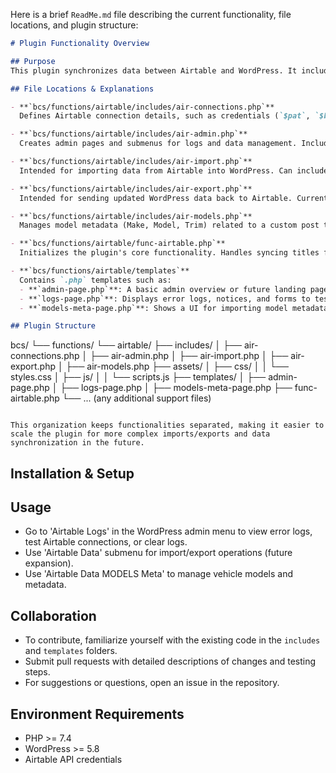 Here is a brief `ReadMe.md` file describing the current functionality, file locations, and plugin structure:

```markdown
# Plugin Functionality Overview

## Purpose
This plugin synchronizes data between Airtable and WordPress. It includes error logging, testing Airtable connections, and handling records for vehicles, models, trims, and more.

## File Locations & Explanations

- **`bcs/functions/airtable/includes/air-connections.php`**  
  Defines Airtable connection details, such as credentials (`$pat`, `$baseId`), and global options or table references.

- **`bcs/functions/airtable/includes/air-admin.php`**  
  Creates admin pages and submenus for logs and data management. Includes functions for testing connections (`bcs_plugin_handle_test_button`) and clearing logs (`bcs_plugin_handle_clear_logs`).

- **`bcs/functions/airtable/includes/air-import.php`**  
  Intended for importing data from Airtable into WordPress. Can include functions to fetch records and insert or update posts.

- **`bcs/functions/airtable/includes/air-export.php`**  
  Intended for sending updated WordPress data back to Airtable. Currently stubbed or commented out.

- **`bcs/functions/airtable/includes/air-models.php`**  
  Manages model metadata (Make, Model, Trim) related to a custom post type (`vehicle`), including creating or updating WordPress posts and taxonomy terms.

- **`bcs/functions/airtable/func-airtable.php`**  
  Initializes the plugin's core functionality. Handles syncing titles from Airtable to WordPress (`sync_airtable_title_to_wp`) and includes utility functions (e.g., `get_post_id_by_meta`).

- **`bcs/functions/airtable/templates`**  
  Contains `.php` templates such as:
  - **`admin-page.php`**: A basic admin overview or future landing page.
  - **`logs-page.php`**: Displays error logs, notices, and forms to test Airtable connections and clear logs.
  - **`models-meta-page.php`**: Shows a UI for importing model metadata and viewing import status.

## Plugin Structure

```
bcs/
└── functions/
└── airtable/
├── includes/
│   ├── air-connections.php
│   ├── air-admin.php
│   ├── air-import.php
│   ├── air-export.php
│   ├── air-models.php
├── assets/
│   ├── css/
│   │   └── styles.css
│   ├── js/
│   │   └── scripts.js
├── templates/
│   ├── admin-page.php
│   ├── logs-page.php
│   ├── models-meta-page.php
├── func-airtable.php
└── ... (any additional support files)
```

This organization keeps functionalities separated, making it easier to scale the plugin for more complex imports/exports and data synchronization in the future.
```
## Installation & Setup

## Usage
- Go to 'Airtable Logs' in the WordPress admin menu to view error logs, test Airtable connections, or clear logs.
- Use 'Airtable Data' submenu for import/export operations (future expansion).
- Use 'Airtable Data MODELS Meta' to manage vehicle models and metadata.

## Collaboration
- To contribute, familiarize yourself with the existing code in the `includes` and `templates` folders.
- Submit pull requests with detailed descriptions of changes and testing steps.
- For suggestions or questions, open an issue in the repository.

## Environment Requirements
- PHP >= 7.4
- WordPress >= 5.8
- Airtable API credentials
